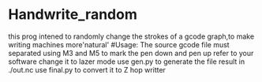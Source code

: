 # Handwrite_random
this prog intened to randomly change the strokes of a gcode graph,to make writing machines more'natural'
#Usage:
The source gcode file must separated using M3 and M5 to mark the pen down and pen up
refer to your software change it to lazer mode
use gen.py to generate the file result in ./out.nc
use final.py to convert it to Z hop writter
